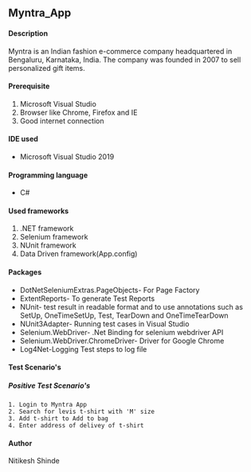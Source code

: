 ## Myntra_App

#### Description
Myntra is an Indian fashion e-commerce company headquartered in Bengaluru, Karnataka, India. The company was founded in 2007 to sell personalized gift items.

#### Prerequisite
1. Microsoft Visual Studio
2. Browser like Chrome, Firefox and IE
3. Good internet connection

#### IDE used
* Microsoft Visual Studio 2019

#### Programming language
* C#

#### Used frameworks
1. .NET framework
2. Selenium framework
3. NUnit framework
4. Data Driven framework(App.config)

#### Packages
* DotNetSeleniumExtras.PageObjects- For Page Factory
* ExtentReports- To generate Test Reports 
* NUnit- test result in readable format and to use annotations such as SetUp, OneTimeSetUp, Test, TearDown and OneTimeTearDown
* NUnit3Adapter- Running test cases in Visual Studio
* Selenium.WebDriver- .Net Binding for selenium webdriver API
* Selenium.WebDriver.ChromeDriver- Driver for Google Chrome
* Log4Net-Logging Test steps to log file

#### Test Scenario's
  ##### Positive Test Scenario's
    1. Login to Myntra App
    2. Search for levis t-shirt with 'M' size
    3. Add t-shirt to Add to bag
    4. Enter address of delivey of t-shirt
    
#### Author
Nitikesh Shinde
